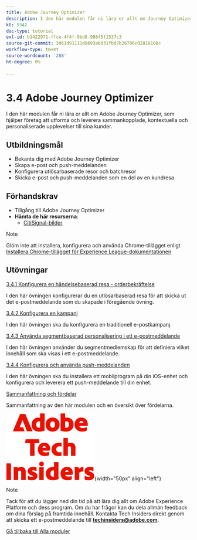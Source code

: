 ```yaml
---
title: Adobe Journey Optimizer
description: I den här modulen får ni lära er allt om Journey Optimizer, som hjälper företag att utforma och leverera sammankopplade, kontextuella och personaliserade upplevelser till sina kunder.
kt: 5342
doc-type: tutorial
exl-id: b1422971-ffce-4f4f-9bd8-986f5f1537c3
source-git-commit: 3d61d91111d8693ab031fbd7b26706c02818108c
workflow-type: tm+mt
source-wordcount: '288'
ht-degree: 0%

---
```


# 3.4 Adobe Journey Optimizer

I den här modulen får ni lära er allt om Adobe Journey Optimizer, som hjälper företag att utforma och leverera sammankopplade, kontextuella och personaliserade upplevelser till sina kunder.

## Utbildningsmål

- Bekanta dig med Adobe Journey Optimizer
- Skapa e-post och push-meddelanden
- Konfigurera utlösarbaserade resor och batchresor
- Skicka e-post och push-meddelanden som en del av en kundresa

## Förhandskrav

- Tillgång till Adobe Journey Optimizer
- **Hämta de här resurserna**:
   - [CitiSignal-bilder](./../../../../assets/ajo/CitiSignal-images.zip)

>[!NOTE]
>
>Glöm inte att installera, konfigurera och använda Chrome-tillägget enligt [Installera Chrome-tillägget för Experience League-dokumentationen](../../../getting-started/gettingstarted/ex1.md)

## Utövningar

[3.4.1 Konfigurera en händelsebaserad resa - orderbekräftelse](./ex1.md)

I den här övningen konfigurerar du en utlösarbaserad resa för att skicka ut det e-postmeddelande som du skapade i föregående övning.

[3.4.2 Konfigurera en kampanj](./ex2.md)

I den här övningen ska du konfigurera en traditionell e-postkampanj.

[3.4.3 Använda segmentbaserad personalisering i ett e-postmeddelande](./ex3.md)

I den här övningen använder du segmentmedlemskap för att definiera vilket innehåll som ska visas i ett e-postmeddelande.

[3.4.4 Konfigurera och använda push-meddelanden](./ex4.md)

I den här övningen ska du installera ett mobilprogram på din iOS-enhet och konfigurera och leverera ett push-meddelande till din enhet.

[Sammanfattning och fördelar](./summary.md)

Sammanfattning av den här modulen och en översikt över fördelarna.

![Tech Insiders](./../../../../assets/images/techinsiders.png){width="50px" align="left"}

>[!NOTE]
>
>Tack för att du lägger ned din tid på att lära dig allt om Adobe Experience Platform och dess program. Om du har frågor kan du dela allmän feedback om dina förslag på framtida innehåll. Kontakta Tech Insiders direkt genom att skicka ett e-postmeddelande till **techinsiders@adobe.com**.

[Gå tillbaka till Alla moduler](./../../../../overview.md)
